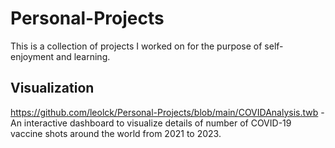 # Personal-Projects
This is a collection of projects I worked on for the purpose of self-enjoyment and learning. 

## Visualization
https://github.com/leolck/Personal-Projects/blob/main/COVIDAnalysis.twb - An interactive dashboard to visualize details of number of COVID-19 vaccine shots around the world from 2021 to 2023.
